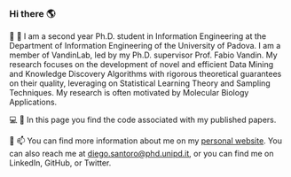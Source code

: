 ### Hi there :earth_americas:

:raising_hand: :wave:
I am a second year Ph.D. student in Information Engineering at the Department of Information Engineering of the University of Padova. I am a member of VandinLab, led by my Ph.D. supervisor Prof. Fabio Vandin.
My research focuses on the development of novel and efficient Data Mining and Knowledge Discovery Algorithms with rigorous theoretical guarantees on their quality, leveraging on Statistical Learning Theory and Sampling Techniques. My research is often motivated by Molecular Biology Applications.

:computer: :page_facing_up:
In this page you find the code associated with my published papers. 

:email: :mailbox:
You can find more information about me on my [personal website](https://diegosantoro.github.io).
You can also reach me at diego.santoro@phd.unipd.it, or you can find me on LinkedIn, GitHub, or Twitter.

<!--
**diegosantoro/diegosantoro** is a ✨ _special_ ✨ repository because its `README.md` (this file) appears on your GitHub profile.

Here are some ideas to get you started:

- 🔭 I’m currently working on ...
- 🌱 I’m currently learning ...
- 👯 I’m looking to collaborate on ...
- 🤔 I’m looking for help with ...
- 💬 Ask me about ...
- 📫 How to reach me: ...
- 😄 Pronouns: ...
- ⚡ Fun fact: ...
-->
